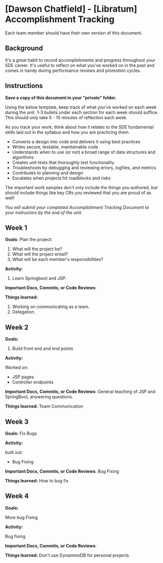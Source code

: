 # [Dawson Chatfield] - [Libratum] Accomplishment Tracking

Each team member should have their own version of this document.

## Background

It's a great habit to record accomplishments and progress throughout your SDE
career. It's useful to reflect on what you've worked on in the past and comes in
handy during performance reviews and promotion cycles.

## Instructions

**Save a copy of this document in your “private” folder.**

Using the below template, keep track of what you’ve worked on each week during
the unit. 1-3 bullets under each section for each week should suffice. This
should only take 5 - 10 minutes of reflection each week.

As you track your work, think about how it relates to the SDE fundamental skills
laid out in the syllabus and how you are practicing them.

* Converts a design into code and delivers it using best practices
* Writes secure, testable, maintainable code
* Understands when to use (or not) a broad range of data structures and
  algorithms
* Creates unit tests that thoroughly test functionality
* Troubleshoots by debugging and reviewing errors, logfiles, and metrics
* Contributes to planning and design
* Escalates when projects hit roadblocks and risks

The important work samples don’t only include the things you authored, but
should include things like key CRs you reviewed that you are proud of as well!

_You will submit your completed Accomplishment Tracking Document to your
instructors by the end of the unit._

## Week 1

**Goals:** Plan the project:
1. What will the project be?
2. What will the project entail?
3. What will be each member's responsibilities?

**Activity:**
1. Learn Springboot and JSP.

**Important Docs, Commits, or Code Reviews**:

**Things learned:**
1. Working on communicating as a team.
2. Delegation.

## Week 2

**Goals:**
1. Build front end and end points

**Activity:**

Worked on:
- JSP pages
- Controller endpoints

**Important Docs, Commits, or Code Reviews**:
General teaching of JSP and SpringBoot, answering questions.

**Things learned:**
Team Communication

## Week 3

**Goals:**
Fix Bugs

**Activity:**

built out:
- Bug Fixing

**Important Docs, Commits, or Code Reviews**:
Bug Fixing

**Things learned:**
How to bug fix

## Week 4

**Goals:**

More bug Fixing


**Activity:**

Bug fixing

**Important Docs, Commits, or Code Reviews**:

**Things learned:**
Don't use DynammoDB for personal projects
